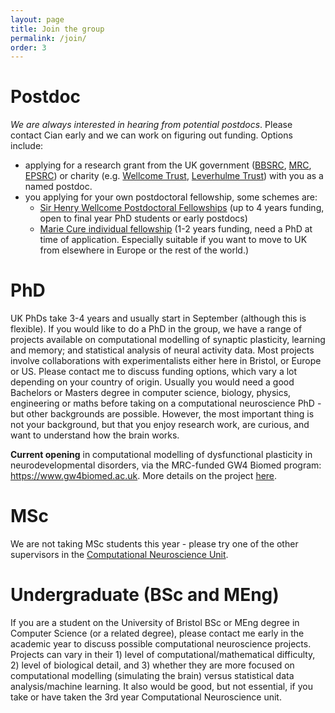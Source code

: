 ```yaml
---
layout: page
title: Join the group
permalink: /join/
order: 3
---
```


# Postdoc
*We are always interested in hearing from potential postdocs*. Please contact Cian early and we can work on figuring out funding. Options include:
- applying for a research grant from the UK government ([BBSRC](https://bbsrc.ukri.org/funding/), [MRC](https://mrc.ukri.org/funding/), [EPSRC](https://epsrc.ukri.org/funding/)) or charity (e.g. [Wellcome Trust](https://wellcome.ac.uk/funding), [Leverhulme Trust](https://www.leverhulme.ac.uk/schemes-at-a-glance)) with you as a named postdoc.
- you applying for your own postdoctoral fellowship, some schemes are:
   - [Sir Henry Wellcome Postdoctoral Fellowships](https://wellcome.ac.uk/funding/schemes/sir-henry-wellcome-postdoctoral-fellowships) (up to 4 years funding, open to final year PhD students or early postdocs)
   - [Marie Cure individual fellowship](https://ec.europa.eu/research/mariecurieactions/actions/individual-fellowships_en) (1-2 years funding, need a PhD at time of application. Especially suitable if you want to move to UK from elsewhere in Europe or the rest of the world.)

# PhD
UK PhDs take 3-4 years and usually start in September (although this is flexible). If you would like to do a PhD in the group, we have a range of projects available on computational modelling of synaptic plasticity, learning and memory; and statistical analysis of neural activity data. Most projects involve collaborations with experimentalists either here in Bristol, or Europe or US. Please contact me to discuss funding options, which vary a lot depending on your country of origin. Usually you would need a good Bachelors or Masters degree in computer science, biology, physics, engineering or maths before taking on a computational neuroscience PhD - but other backgrounds are possible. However, the most important thing is not your background, but that you enjoy research work, are curious, and want to understand how the brain works.

**Current opening** in computational modelling of dysfunctional plasticity in neurodevelopmental disorders, via the MRC-funded GW4 Biomed program: <https://www.gw4biomed.ac.uk>. More details on the project [here](https://www.gw4biomed.ac.uk/wp-content/uploads/sites/9/2019/09/Computational-modelling-of-dysfunctional-synaptic-plasticity-in-neuropsychiatric-disorders.pdf).

# MSc
We are not taking MSc students this year - please try one of the other supervisors in the [Computational Neuroscience Unit](https://bristolcnu.github.io).

# Undergraduate (BSc and MEng)
If you are a student on the University of Bristol BSc or MEng degree in Computer Science (or a related degree), please contact me early in the academic year to discuss possible computational neuroscience projects. Projects can vary in their 1) level of computational/mathematical difficulty, 2) level of biological detail, and 3) whether they are more focused on computational modelling (simulating the brain) versus statistical data analysis/machine learning. It also would be good, but not essential, if you take or have taken the 3rd year Computational Neuroscience unit.